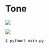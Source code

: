 # Tone

![](https://gyazo.com/64abf83ee241d258cf305a32913d8710/raw)

![](https://gyazo.com/6cd408b0031ae0e14b225450cf135515/raw)

```
$ python3 main.py
```
